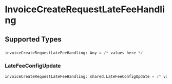 # InvoiceCreateRequestLateFeeHandling


## Supported Types

### 

```python
invoiceCreateRequestLateFeeHandling: Any = /* values here */
```

### LateFeeConfigUpdate

```python
invoiceCreateRequestLateFeeHandling: shared.LateFeeConfigUpdate = /* values here */
```

